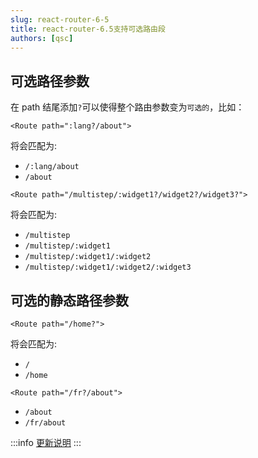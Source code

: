 ```yaml
---
slug: react-router-6-5
title: react-router-6.5支持可选路由段
authors: [qsc]
---
```


## 可选路径参数

在 path 结尾添加`?`可以使得整个路由参数变为`可选的`，比如：
```tsx
<Route path=":lang?/about"> 
```
将会匹配为:
-   `/:lang/about`
-   `/about`

```tsx
<Route path="/multistep/:widget1?/widget2?/widget3?">
```
将会匹配为:
-   `/multistep`
-   `/multistep/:widget1`
-   `/multistep/:widget1/:widget2`
-   `/multistep/:widget1/:widget2/:widget3`

## 可选的静态路径参数

```tsx
<Route path="/home?">
```
将会匹配为: 
-   `/`
-   `/home`

```tsx
<Route path="/fr?/about">
```
-   `/about`
-   `/fr/about`

:::info 
[更新说明](https://github.com/remix-run/react-router/releases/tag/react-router%406.5.0)
:::